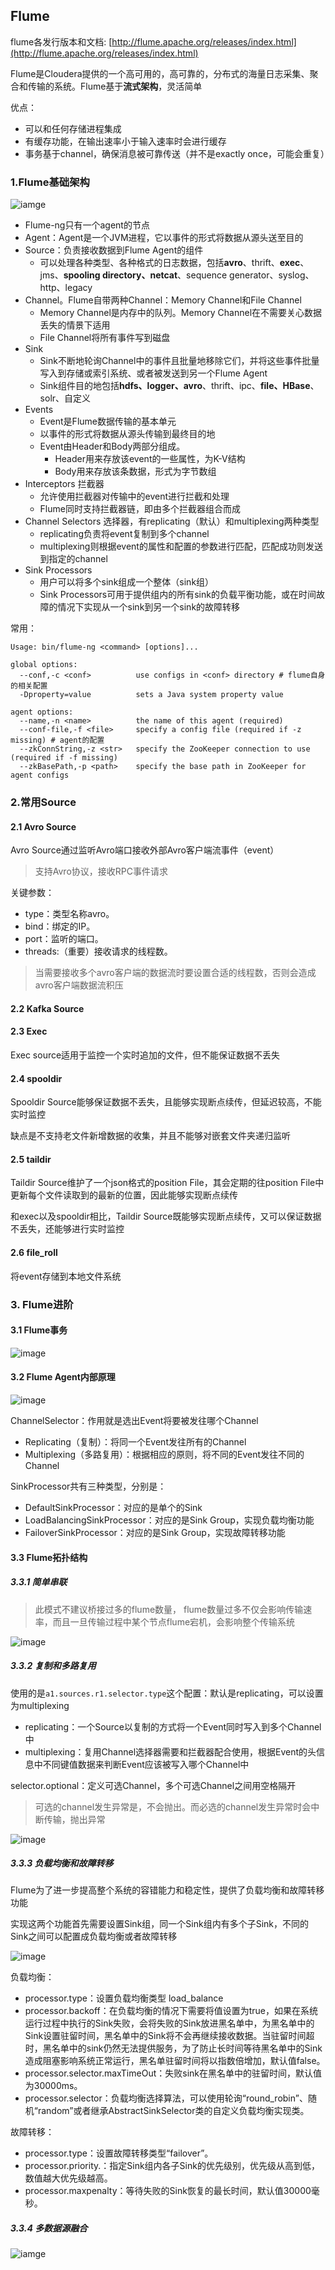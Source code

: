 ## Flume
flume各发行版本和文档: [http://flume.apache.org/releases/index.html](http://flume.apache.org/releases/index.html)

Flume是Cloudera提供的一个高可用的，高可靠的，分布式的海量日志采集、聚合和传输的系统。Flume基于**流式架构**，灵活简单

优点：
- 可以和任何存储进程集成
- 有缓存功能，在输出速率小于输入速率时会进行缓存
- 事务基于channel，确保消息被可靠传送（并不是exactly once，可能会重复）


### 1.Flume基础架构
![iamge](images/Flume基础架构.png)

- Flume-ng只有一个agent的节点
- Agent：Agent是一个JVM进程，它以事件的形式将数据从源头送至目的
- Source：负责接收数据到Flume Agent的组件
    - 可以处理各种类型、各种格式的日志数据，包括**avro**、thrift、**exec**、jms、**spooling directory、netcat**、sequence generator、syslog、http、legacy
- Channel。Flume自带两种Channel：Memory Channel和File Channel
    - Memory Channel是内存中的队列。Memory Channel在不需要关心数据丢失的情景下适用
    - File Channel将所有事件写到磁盘
- Sink
    - Sink不断地轮询Channel中的事件且批量地移除它们，并将这些事件批量写入到存储或索引系统、或者被发送到另一个Flume Agent
    - Sink组件目的地包括**hdfs、logger、avro**、thrift、ipc、**file、HBase**、solr、自定义
- Events
    - Event是Flume数据传输的基本单元
    - 以事件的形式将数据从源头传输到最终目的地
    - Event由Header和Body两部分组成。
        - Header用来存放该event的一些属性，为K-V结构
        - Body用来存放该条数据，形式为字节数组
- Interceptors 拦截器
    - 允许使用拦截器对传输中的event进行拦截和处理
    - Flume同时支持拦截器链，即由多个拦截器组合而成
- Channel Selectors 选择器，有replicating（默认）和multiplexing两种类型
    - replicating负责将event复制到多个channel
    - multiplexing则根据event的属性和配置的参数进行匹配，匹配成功则发送到指定的channel
- Sink Processors
    - 用户可以将多个sink组成一个整体（sink组）
    - Sink Processors可用于提供组内的所有sink的负载平衡功能，或在时间故障的情况下实现从一个sink到另一个sink的故障转移

常用：
```
Usage: bin/flume-ng <command> [options]...

global options:
  --conf,-c <conf>          use configs in <conf> directory # flume自身的相关配置
  -Dproperty=value          sets a Java system property value
  
agent options:
  --name,-n <name>          the name of this agent (required)
  --conf-file,-f <file>     specify a config file (required if -z missing) # agent的配置
  --zkConnString,-z <str>   specify the ZooKeeper connection to use (required if -f missing)
  --zkBasePath,-p <path>    specify the base path in ZooKeeper for agent configs
```

### 2.常用Source
#### 2.1 Avro Source
Avro Source通过监听Avro端口接收外部Avro客户端流事件（event）
> 支持Avro协议，接收RPC事件请求

关键参数：
- type：类型名称avro。
- bind：绑定的IP。
- port：监听的端口。
- threads:（重要）接收请求的线程数。
> 当需要接收多个avro客户端的数据流时要设置合适的线程数，否则会造成avro客户端数据流积压

#### 2.2 Kafka Source

#### 2.3 Exec
Exec source适用于监控一个实时追加的文件，但不能保证数据不丢失


#### 2.4 spooldir
Spooldir Source能够保证数据不丢失，且能够实现断点续传，但延迟较高，不能实时监控

缺点是不支持老文件新增数据的收集，并且不能够对嵌套文件夹递归监听

#### 2.5 taildir
Taildir Source维护了一个json格式的position File，其会定期的往position File中更新每个文件读取到的最新的位置，因此能够实现断点续传

和exec以及spooldir相比，Taildir Source既能够实现断点续传，又可以保证数据不丢失，还能够进行实时监控

#### 2.6 file_roll
将event存储到本地文件系统

### 3. Flume进阶
#### 3.1 Flume事务
![image](images/Flume事务.png)

#### 3.2 Flume Agent内部原理
![image](images/FlumeAgent内部原理.png)

ChannelSelector：作用就是选出Event将要被发往哪个Channel
- Replicating（复制）：将同一个Event发往所有的Channel
- Multiplexing（多路复用）：根据相应的原则，将不同的Event发往不同的Channel

SinkProcessor共有三种类型，分别是：
- DefaultSinkProcessor：对应的是单个的Sink
- LoadBalancingSinkProcessor：对应的是Sink Group，实现负载均衡功能
- FailoverSinkProcessor：对应的是Sink Group，实现故障转移功能


#### 3.3 Flume拓扑结构
##### 3.3.1 简单串联
> 此模式不建议桥接过多的flume数量， flume数量过多不仅会影响传输速率，而且一旦传输过程中某个节点flume宕机，会影响整个传输系统

![image](images/Flume串联.png)

##### 3.3.2 复制和多路复用
使用的是```a1.sources.r1.selector.type```这个配置：默认是replicating，可以设置为multiplexing
- replicating：一个Source以复制的方式将一个Event同时写入到多个Channel中
- multiplexing：复用Channel选择器需要和拦截器配合使用，根据Event的头信息中不同键值数据来判断Event应该被写入哪个Channel中

selector.optional：定义可选Channel，多个可选Channel之间用空格隔开
> 可选的channel发生异常是，不会抛出。而必选的channel发生异常时会中断传输，抛出异常

![image](images/Flume复制和多路复用.png)

##### 3.3.3 负载均衡和故障转移
Flume为了进一步提高整个系统的容错能力和稳定性，提供了负载均衡和故障转移功能

实现这两个功能首先需要设置Sink组，同一个Sink组内有多个子Sink，不同的Sink之间可以配置成负载均衡或者故障转移

![image](images/Flume负载均衡和故障转移.png)

负载均衡：
- processor.type：设置负载均衡类型 load_balance
- processor.backoff：在负载均衡的情况下需要将值设置为true，如果在系统运行过程中执行的Sink失败，会将失败的Sink放进黑名单中，为黑名单中的Sink设置驻留时间，黑名单中的Sink将不会再继续接收数据。当驻留时间超时，黑名单中的sink仍然无法提供服务，为了防止长时间等待黑名单中的Sink造成阻塞影响系统正常运行，黑名单驻留时间将以指数倍增加，默认值false。
- processor.selector.maxTimeOut：失败sink在黑名单中的驻留时间，默认值为30000ms。
- processor.selector：负载均衡选择算法，可以使用轮询“round_robin”、随机“random”或者继承AbstractSinkSelector类的自定义负载均衡实现类。

故障转移：
- processor.type：设置故障转移类型“failover”。
- processor.priority.<sinkName>：指定Sink组内各子Sink的优先级别，优先级从高到低，数值越大优先级越高。
- processor.maxpenalty：等待失败的Sink恢复的最长时间，默认值30000毫秒。

##### 3.3.4 多数据源融合
![iamge](images/Flume聚合.png)